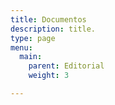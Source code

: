 ```yaml
---
title: Documentos
description: title.
type: page
menu:
  main:
    parent: Editorial
    weight: 3

---
```

